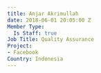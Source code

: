 ```yaml
---
title: Anjar Akrimullah
date: 2018-06-01 20:05:00 Z
Member Type:
  Is Staff: true
Job Title: Quality Assurance
Project:
- Facebook
Country: Indonesia
---
```


